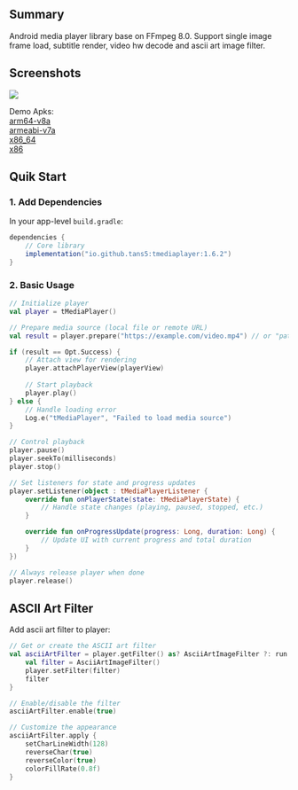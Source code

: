
## Summary

Android media player library base on FFmpeg 8.0. Support single image frame load, subtitle render, video hw decode and ascii art image filter.


## Screenshots

![](./screenshots/screenshot.gif)

Demo Apks:  
[arm64-v8a](https://github.com/Tans5/tMediaPlayer/raw/master/apk/demo-arm64-v8a-release.apk)  
[armeabi-v7a](https://github.com/Tans5/tMediaPlayer/raw/master/apk/demo-armeabi-v7a-release.apk)  
[x86_64](https://github.com/Tans5/tMediaPlayer/raw/master/apk/demo-x86_64-release.apk)  
[x86](https://github.com/Tans5/tMediaPlayer/raw/master/apk/demo-x86-release.apk)

## Quik Start

### 1. Add Dependencies

In your app-level `build.gradle`:

```groovy
dependencies {
    // Core library  
    implementation("io.github.tans5:tmediaplayer:1.6.2")
} 
```

### 2. Basic Usage

```Kotlin
// Initialize player
val player = tMediaPlayer()

// Prepare media source (local file or remote URL)
val result = player.prepare("https://example.com/video.mp4") // or "path/to/local/file.mp4"

if (result == Opt.Success) {
    // Attach view for rendering
    player.attachPlayerView(playerView)
    
    // Start playback
    player.play()
} else {
    // Handle loading error
    Log.e("tMediaPlayer", "Failed to load media source")
}

// Control playback
player.pause()
player.seekTo(milliseconds)
player.stop()

// Set listeners for state and progress updates
player.setListener(object : tMediaPlayerListener {
    override fun onPlayerState(state: tMediaPlayerState) {
        // Handle state changes (playing, paused, stopped, etc.)
    }

    override fun onProgressUpdate(progress: Long, duration: Long) {
        // Update UI with current progress and total duration
    }
})

// Always release player when done
player.release()
```

## ASCII Art Filter

Add ascii art filter to player: 

```Kotlin
// Get or create the ASCII art filter
val asciiArtFilter = player.getFilter() as? AsciiArtImageFilter ?: run {
    val filter = AsciiArtImageFilter()
    player.setFilter(filter)
    filter
}

// Enable/disable the filter
asciiArtFilter.enable(true)

// Customize the appearance
asciiArtFilter.apply {
    setCharLineWidth(128)        
    reverseChar(true)         
    reverseColor(true)  
    colorFillRate(0.8f)       
}
```

